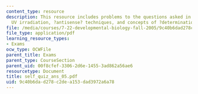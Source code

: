 ```yaml
---
content_type: resource
description: This resource includes problems to the questions asked in self quiz on
  UV irradiation, ?antisense? techniques, and concepts of ?determination? and ?differentiation?.
file: /media/courses/7-22-developmental-biology-fall-2005/9c40b6dad278c2dea153dad3972a6a78_self_quiz_ans_05.pdf
file_type: application/pdf
learning_resource_types:
- Exams
ocw_type: OCWFile
parent_title: Exams
parent_type: CourseSection
parent_uid: 00f8cfef-3306-2d6e-1455-3ad862a56ae6
resourcetype: Document
title: self_quiz_ans_05.pdf
uid: 9c40b6da-d278-c2de-a153-dad3972a6a78
---
```

